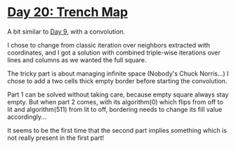 # [Day 20: Trench Map](https://adventofcode.com/2021/day/20)


A bit similar to [Day 9](https://adventofcode.com/2021/day/9), with a convolution.

I chose to change from classic iteration over neighbors extracted with coordinates, and I got a solution with combined 
triple-wise iterations over lines and columns as we wanted the full square.

The tricky part is about managing infinite space (Nobody's Chuck Norris...)
I chose to add a two cells thick empty border before starting the convolution.

Part 1 can be solved without taking care, because empty square always stay empty. But when part 2 comes, with its
algorithm(0) which flips from off to lit and algorithm(511) from lit to off, bordering needs to change its fill value
accordingly...

It seems to be the first time that the second part implies something which is not really present in the first part!
